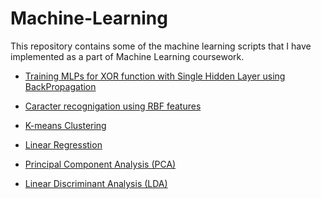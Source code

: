 # Machine-Learning 
This repository contains some of the machine learning scripts that I have
implemented as a part of Machine Learning coursework.

*    [Training MLPs for XOR function with Single Hidden Layer using BackPropagation](https://github.com/aerolalit/Machine-Learning/tree/master/NeuralNetworks%20for%20XOR%20func)

*	[Caracter recognigation using RBF features](https://github.com/aerolalit/Machine-Learning/tree/master/Character%20Recogination_using_RBF_features)

*	[K-means Clustering](https://github.com/aerolalit/Machine-Learning/tree/master/K_means_clustering)

*	[Linear Regresstion](https://github.com/aerolalit/Machine-Learning/tree/master/Linear_Regression)

*	[Principal Component Analysis (PCA)](https://github.com/aerolalit/Machine-Learning/tree/master/Principal_Component_Analysis(PCA))

*	[Linear Discriminant Analysis (LDA)](https://github.com/aerolalit/Machine-Learning/tree/master/Linear_Discriminant_Analysis(LDA))
